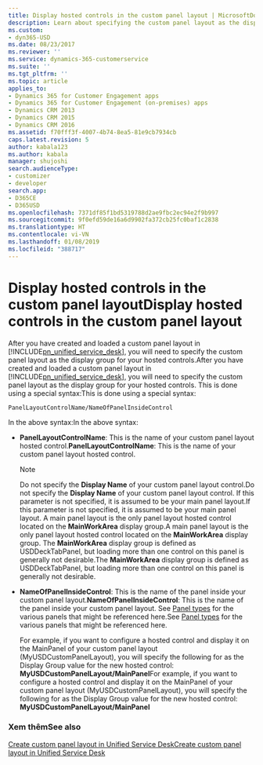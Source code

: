 ```yaml
---
title: Display hosted controls in the custom panel layout | MicrosoftDocs
description: Learn about specifying the custom panel layout as the display group for your hosted controls by using a syntax.
ms.custom:
- dyn365-USD
ms.date: 08/23/2017
ms.reviewer: ''
ms.service: dynamics-365-customerservice
ms.suite: ''
ms.tgt_pltfrm: ''
ms.topic: article
applies_to:
- Dynamics 365 for Customer Engagement apps
- Dynamics 365 for Customer Engagement (on-premises) apps
- Dynamics CRM 2013
- Dynamics CRM 2015
- Dynamics CRM 2016
ms.assetid: f70fff3f-4007-4b74-8ea5-81e9cb7934cb
caps.latest.revision: 5
author: kabala123
ms.author: kabala
manager: shujoshi
search.audienceType:
- customizer
- developer
search.app:
- D365CE
- D365USD
ms.openlocfilehash: 7371df85f1bd5319788d2ae9fbc2ec94e2f9b997
ms.sourcegitcommit: 9f0efd59de16a6d9902fa372cb25fc0baf1c2838
ms.translationtype: HT
ms.contentlocale: vi-VN
ms.lasthandoff: 01/08/2019
ms.locfileid: "388717"
---
```

# <a name="display-hosted-controls-in-the-custom-panel-layout"></a><span data-ttu-id="8dccf-103">Display hosted controls in the custom panel layout</span><span class="sxs-lookup"><span data-stu-id="8dccf-103">Display hosted controls in the custom panel layout</span></span>
<span data-ttu-id="8dccf-104">After you have created and loaded a custom panel layout in [!INCLUDE[pn_unified_service_desk](../includes/pn-unified-service-desk.md)], you will need to specify the custom panel layout as the display group for your hosted controls.</span><span class="sxs-lookup"><span data-stu-id="8dccf-104">After you have created and loaded a custom panel layout in [!INCLUDE[pn_unified_service_desk](../includes/pn-unified-service-desk.md)], you will need to specify the custom panel layout as the display group for your hosted controls.</span></span> <span data-ttu-id="8dccf-105">This is done using a special syntax:</span><span class="sxs-lookup"><span data-stu-id="8dccf-105">This is done using a special syntax:</span></span>  
  
```  
PanelLayoutControlName/NameOfPanelInsideControl  
```  
  
 <span data-ttu-id="8dccf-106">In the above syntax:</span><span class="sxs-lookup"><span data-stu-id="8dccf-106">In the above syntax:</span></span>  
  
- <span data-ttu-id="8dccf-107">**PanelLayoutControlName**: This is the name of your custom panel layout hosted control.</span><span class="sxs-lookup"><span data-stu-id="8dccf-107">**PanelLayoutControlName**: This is the name of your custom panel layout hosted control.</span></span>  
  
    > [!NOTE]
    >  <span data-ttu-id="8dccf-108">Do not specify the **Display Name** of your custom panel layout control.</span><span class="sxs-lookup"><span data-stu-id="8dccf-108">Do not specify the **Display Name** of your custom panel layout control.</span></span> <span data-ttu-id="8dccf-109">If this parameter is not specified, it is assumed to be your main panel layout.</span><span class="sxs-lookup"><span data-stu-id="8dccf-109">If this parameter is not specified, it is assumed to be your main panel layout.</span></span> <span data-ttu-id="8dccf-110">A main panel layout is the only panel layout hosted control located on the **MainWorkArea** display group.</span><span class="sxs-lookup"><span data-stu-id="8dccf-110">A main panel layout is the only panel layout hosted control located on the **MainWorkArea** display group.</span></span> <span data-ttu-id="8dccf-111">The **MainWorkArea** display group is defined as USDDeckTabPanel, but loading more than one control on this panel is generally not desirable.</span><span class="sxs-lookup"><span data-stu-id="8dccf-111">The **MainWorkArea** display group is defined as USDDeckTabPanel, but loading more than one control on this panel is generally not desirable.</span></span>  
  
- <span data-ttu-id="8dccf-112">**NameOfPanelInsideControl**: This is the name of the panel inside your custom panel layout.</span><span class="sxs-lookup"><span data-stu-id="8dccf-112">**NameOfPanelInsideControl**: This is the name of the panel inside your custom panel layout.</span></span> <span data-ttu-id="8dccf-113">See [Panel types](../unified-service-desk/panels-panel-types-panel-layouts.md#PanelTypes) for the various panels that might be referenced here.</span><span class="sxs-lookup"><span data-stu-id="8dccf-113">See [Panel types](../unified-service-desk/panels-panel-types-panel-layouts.md#PanelTypes) for the various panels that might be referenced here.</span></span>  
  
  <span data-ttu-id="8dccf-114">For example, if you want to configure a hosted control and display it on the MainPanel of your custom panel layout (MyUSDCustomPanelLayout), you will specify the following for as the Display Group value for the new hosted control: **MyUSDCustomPanelLayout/MainPanel**</span><span class="sxs-lookup"><span data-stu-id="8dccf-114">For example, if you want to configure a hosted control and display it on the MainPanel of your custom panel layout (MyUSDCustomPanelLayout), you will specify the following for as the Display Group value for the new hosted control: **MyUSDCustomPanelLayout/MainPanel**</span></span>  
  
### <a name="see-also"></a><span data-ttu-id="8dccf-115">Xem thêm</span><span class="sxs-lookup"><span data-stu-id="8dccf-115">See also</span></span>  
 [<span data-ttu-id="8dccf-116">Create custom panel layout in Unified Service Desk</span><span class="sxs-lookup"><span data-stu-id="8dccf-116">Create custom panel layout in Unified Service Desk</span></span>](../unified-service-desk/create-custom-panel-layout.md)
